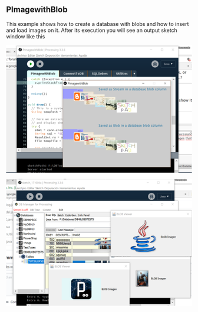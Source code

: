 ## PImagewithBlob

This example shows how to create a database with blobs and how to insert and load images on it. 
After its execution you will see an output sketch window like this 

[![Image](https://github.com/vesolba/DBManager-for-Processing/blob/master/examples/PImagewithBlob/Captura.PNG)](https://github.com/vesolba/DBManager-for-Processing/blob/master/examples/PImagewithBlob/Captura.PNG)

[![Blobs](https://github.com/vesolba/DBManager-for-Processing/blob/master/Captura%20Blobs.PNG)](https://github.com/vesolba/DBManager-for-Processing/blob/master/Captura%20Blobs.PNG)
